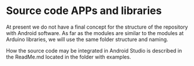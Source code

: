 # Source code APPs and libraries
At present we do not have a final concept for the structure of the repository with Android software. As far as the modules are similar to the modules at Arduino libraries, we will use the same folder structure and naming.

How the source code may be integrated in Android Studio is described in the ReadMe.md located in the folder with examples.


